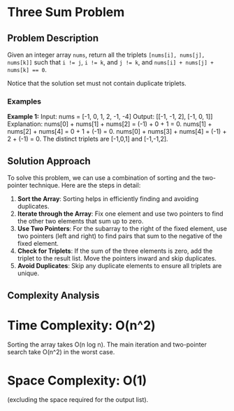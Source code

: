 # Three Sum Problem

## Problem Description

Given an integer array `nums`, return all the triplets `[nums[i], nums[j], nums[k]]` such that `i != j`, `i != k`, and `j != k`, and `nums[i] + nums[j] + nums[k] == 0`.

Notice that the solution set must not contain duplicate triplets.

### Examples

**Example 1:**
Input: nums = [-1, 0, 1, 2, -1, -4]
Output: [[-1, -1, 2], [-1, 0, 1]]
Explanation:
nums[0] + nums[1] + nums[2] = (-1) + 0 + 1 = 0.
nums[1] + nums[2] + nums[4] = 0 + 1 + (-1) = 0.
nums[0] + nums[3] + nums[4] = (-1) + 2 + (-1) = 0.
The distinct triplets are [-1,0,1] and [-1,-1,2].


## Solution Approach

To solve this problem, we can use a combination of sorting and the two-pointer technique. Here are the steps in detail:

1. **Sort the Array**: Sorting helps in efficiently finding and avoiding duplicates.
2. **Iterate through the Array**: Fix one element and use two pointers to find the other two elements that sum up to zero.
3. **Use Two Pointers**: For the subarray to the right of the fixed element, use two pointers (left and right) to find pairs that sum to the negative of the fixed element.
4. **Check for Triplets**: If the sum of the three elements is zero, add the triplet to the result list. Move the pointers inward and skip duplicates.
5. **Avoid Duplicates**: Skip any duplicate elements to ensure all triplets are unique.
## Complexity Analysis
# Time Complexity: O(n^2)
Sorting the array takes O(n log n).
The main iteration and two-pointer search take O(n^2) in the worst case.
# Space Complexity: O(1) 
(excluding the space required for the output list).


